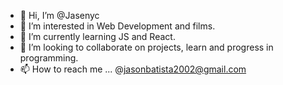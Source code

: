 - 👋 Hi, I’m @Jasenyc
- 👀 I’m interested in Web Development and films.
- 🌱 I’m currently learning JS and React. 
- 💞️ I’m looking to collaborate on projects, learn and progress in programming.
- 📫 How to reach me ... @jasonbatista2002@gmail.com 

<!---
Jasenyc/Jasenyc is a ✨ special ✨ repository because its `README.md` (this file) appears on your GitHub profile.
You can click the Preview link to take a look at your changes.
--->
